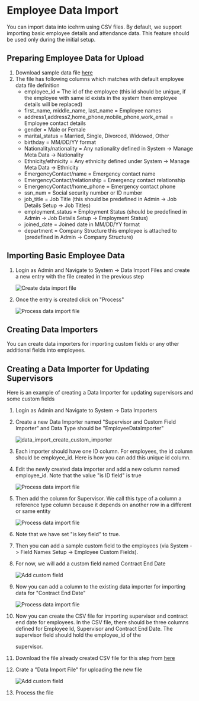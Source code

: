 # Employee Data Import

You can import data into icehrm using CSV files. By default, we support importing basic employee details and attendance data. This feature should be used only during the initial setup.

## Preparing Employee Data for Upload

1. Download sample data file [here](https://s3.amazonaws.com/icehrm/images/blog-files/employees.csv?v=2)
2. The file has following columns which matches with default employee data file definition
   * employee\_id = The id of the employee \(this id should be unique, if the employee with same id exists in the system then employee details will be replaced\)
   * first\_name, middle\_name, last\_name = Employee names
   * address1,address2,home\_phone,mobile\_phone,work\_email = Employee contact details
   * gender = Male or Female
   * marital\_status = Married, Single, Divorced, Widowed, Other
   * birthday = MM/DD/YY format
   * Nationality/nationality = Any nationality defined in System -&gt; Manage Meta Data -&gt; Nationality
   * Ethnicity/ethnicity = Any ethnicity defined under System -&gt; Manage Meta Data -&gt; Ethnicity
   * EmergencyContact/name = Emergency contact name
   * EmergencyContact/relationship = Emergency contact relationship
   * EmergencyContact/home\_phone = Emergency contact phone
   * ssn\_num = Social security number or ID number
   * job\_title = Job Title \(this should be predefined in Admin -&gt; Job Details Setup -&gt; Job Titles\)
   * employment\_status = Employment Status \(should be predefined in Admin -&gt; Job Details Setup -&gt; Employment Status\)
   * joined\_date = Joined date in MM/DD/YY format
   * department = Company Structure this employee is attached to \(predefined in Admin -&gt; Company Structure\)

## Importing Basic Employee Data

1. Login as Admin and Navigate to System -&gt; Data Import Files and create a new entry with the file created in the previous step

   ![Create data import file](https://s3.amazonaws.com/icehrm/images/blog-images/create_employee_data_import.png)

2. Once the entry is created click on "Process"

   ![Process data import file](https://s3.amazonaws.com/icehrm/images/blog-images/process_employee_data_import.png)

## Creating Data Importers

You can create data importers for importing custom fields or any other additional fields into employees.

## Creating a Data Importer for Updating Supervisors

Here is an example of creating a Data Importer for updating supervisors and some custom fields

1. Login as Admin and Navigate to System -&gt; Data Importers
2. Create a new Data Importer named "Supervisor and Custom Field Importer" and Data Type should be "EmployeeDataImporter"

   ![data\_import\_create\_custom\_importer](https://s3.amazonaws.com/icehrm/images/blog-images/data_import_create_custom_importer.png)

3. Each importer should have one ID column. For employees, the id column should be employee\_id. Here is how you can add this unique id column.
4. Edit the newly created data importer and add a new column named employee\_id. Note that the value "is ID field" is true

   ![Process data import file](https://s3.amazonaws.com/icehrm/images/blog-images/data_import_add_employee_id.png)

5. Then add the column for Supervisor. We call this type of a column a reference type column because it depends on another row in a different or same entity

   ![Process data import file](https://s3.amazonaws.com/icehrm/images/blog-images/data_import_supervisor_column.png)

6. Note that we have set "is key field" to true.
7. Then you can add a sample custom field to the employees \(via System -&gt; Field Names Setup -&gt; Employee Custom Fields\).
8. For now, we will add a custom field named Contract End Date

   ![Add custom field](https://s3.amazonaws.com/icehrm/images/blog-images/data_import_add_custom_field.png)

9. Now you can add a column to the existing data importer for importing data for "Contract End Date"

   ![Process data import file](https://s3.amazonaws.com/icehrm/images/blog-images/data_import_add_contract_end_date.png)

10. Now you can create the CSV file for importing supervisor and contract end date for employees. In the CSV file, there should be three columns defined for Employee Id, Supervisor and Contract End Date. The supervisor field should hold the employee\_id of the

    supervisor.

11. Download the file already created CSV file for this step from [here](https://s3.amazonaws.com/icehrm/images/blog-files/employee_supervisors.csv)
12. Crate a "Data Import File" for uploading the new file

    ![Add custom field](https://s3.amazonaws.com/icehrm/images/blog-images/data_import_employee_supervisors_file.png)

13. Process the file

